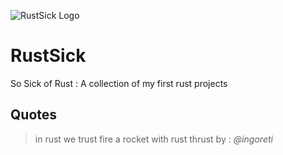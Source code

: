 ![RustSick Logo](http://i.imgur.com/H33lFWB.png)

# RustSick
So Sick of Rust : A collection of my first rust projects

## Quotes

> in rust we trust
fire a rocket with rust thrust
by : _@ingoreti_
